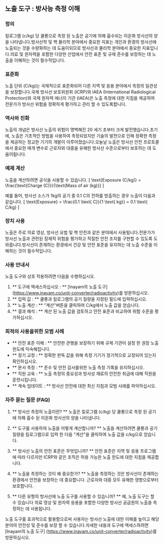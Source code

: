 ## 노출 도구 : 방사능 측정 이해

### 정의
킬로그램 (c/kg) 당 쿨롱으로 측정 된 노출은 공기에 의해 흡수되는 이온화 방사선의 양을 나타냅니다.방사선학 및 핵 물리학 분야에서 중요한 지표는 개인과 환경의 방사선에 노출되는 것을 수량화하는 데 도움이되므로 방사선과 물리학 분야에서 중요한 지표입니다.의료 및 원자력을 포함한 다양한 산업에서 안전 표준 및 규제 준수를 보장하는 데 노출을 이해하는 것이 필수적입니다.

### 표준화
노출 단위 (C/kg)는 국제적으로 표준화되어 다른 지역 및 응용 분야에서 측정의 일관성을 보장합니다.국제 방사선 보호위원회 (ICRP)와 IAEA (International Radiological Protection)와 국제 원자력 에너지 기관 (IAEA)은 노출 측정에 대한 지침을 제공하여 전문가가 방사선 위험을 정확하게 평가하고 관리 할 수 ​​있도록합니다.

### 역사와 진화
노출의 개념은 방사선 노출의 위험이 명백해진 20 세기 초부터 크게 발전했습니다.초기에, 노출은 기초적인 방법을 사용하여 측정되었지만 기술의 발전으로 인해 정확한 측정을 제공하는 정교한 기기의 개발이 이루어졌습니다.오늘날 노출은 방사선 안전 프로토콜에서 중요한 매개 변수로 근로자와 대중을 유해한 방사선 수준으로부터 보호하는 데 도움이됩니다.

### 예제 계산
노출을 계산하려면 공식을 사용할 수 있습니다.
\[ \text{Exposure (C/kg)} = \frac{\text{Charge (C)}}{\text{Mass of air (kg)}} \]

예를 들어, 방사선 소스가 1kg의 공기 중 0.1 C의 전하를 방출하는 경우 노출이 다음과 같습니다.
\[ \text{Exposure} = \frac{0.1 \text{ C}}{1 \text{ kg}} = 0.1 \text{ C/kg} \]

### 장치 사용
노출은 주로 의료 영상, 방사선 요법 및 핵 안전과 같은 분야에서 사용됩니다.전문가가 방사선 노출과 관련된 잠재적 위험을 평가하고 적절한 안전 조치를 구현할 수 있도록 도와줍니다.방사선이 존재하는 환경에서 건강 및 안전 표준을 유지하는 데 노출 수준을 이해하는 것이 필수적입니다.

### 사용 안내서
노출 도구와 상호 작용하려면 다음을 수행하십시오.
1. ** 도구에 액세스하십시오 : ** [Inayam의 노출 도구] (https://www.inayam.co/unit-converter/radioactivity)를 방문하십시오.
2. ** 입력 값 : ** 쿨롱과 킬로그램의 공기 질량을 지정된 필드에 입력하십시오.
3. ** 노출 계산 : ** "계산"버튼을 클릭하여 C/kg에서 노출 값을 얻습니다.
4. ** 결과 해석 : ** 계산 된 노출 값을 검토하고 안전 표준과 비교하여 위험 수준을 평가하십시오.

### 최적의 사용을위한 모범 사례
- ** 안전 표준 이해 : ** 안전한 관행을 보장하기 위해 규제 기관이 설정 한 권장 노출 한도에 익숙해집니다.
- ** 정기 교정 : ** 정확한 판독 값을 위해 측정 기기가 정기적으로 교정되어 있는지 확인하십시오.
- ** 문서 측정 : ** 준수 및 안전 감사를위한 노출 측정 기록을 유지하십시오.
- ** 직원 교육 : ** 노출 측정의 중요성과 방사성 재료의 안전한 취급에 대해 직원을 훈련시킵니다.
- ** 계속 업데이트 : ** 방사선 안전에 대한 최신 지침과 모범 사례를 파악하십시오.

### 자주 묻는 질문 (FAQ)

1. ** 방사선 측정의 노출이란? **
노출은 킬로그램 (c/kg) 당 쿨롱으로 측정 된 공기에 의해 흡수 된 이온화 방사선의 양을 나타냅니다.

2. ** 도구를 사용하여 노출을 어떻게 계산합니까? **
노출을 계산하려면 쿨롱과 공기 질량을 킬로그램으로 입력 한 다음 "계산"을 클릭하여 노출 값을 c/kg으로 얻습니다.

3. ** 방사선 노출의 안전 표준은 무엇입니까? **
안전 표준은 지역 및 응용 프로그램에 따라 다르지만 ICRP와 같은 조직은 허용 가능한 노출 한도에 대한 지침을 제공합니다.

4. ** 노출을 측정하는 것이 왜 중요한가? **
노출을 측정하는 것은 방사선이 존재하는 환경에서 안전을 보장하는 데 중요합니다. 근로자와 대중 모두 유해한 영향으로부터 보호합니다.

5. ** 다른 유형의 방사선에 노출 도구를 사용할 수 있습니까? **
예, 노출 도구는 할 수 있습니다 의료 영상 및 원자력 응용을 포함한 다양한 방사선 공급원의 노출을 측정하는 데 사용됩니다.

노출 도구를 효과적으로 활용함으로써 사용자는 방사선 노출에 대한 이해를 높이고 해당 분야의 안전성 및 준수를 보장 할 수 있습니다.자세한 내용과 도구에 액세스하려면 [Inayam의 노출 도구] (https://www.inayam.co/unit-converter/radioactivity)를 방문하십시오.